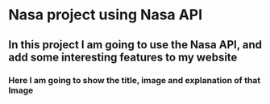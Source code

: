 # Nasa project using Nasa API

## In this project I am going to use the Nasa API, and add some interesting features to my website

### Here I am going to show the title, image and explanation of that Image
